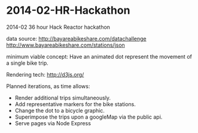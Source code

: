 2014-02-HR-Hackathon
====================

2014-02 36 hour Hack Reactor hackathon

data source:
http://bayareabikeshare.com/datachallenge
http://www.bayareabikeshare.com/stations/json

minimum viable concept:
Have an animated dot represent the movement of a single bike trip.

Rendering tech:
http://d3js.org/

Planned iterations, as time allows:
  * Render additional trips simultaneously.
  * Add representative markers for the bike stations.
  * Change the dot to a bicycle graphic.
  * Superimpose the trips upon a googleMap via the public api.
  * Serve pages via Node Express
